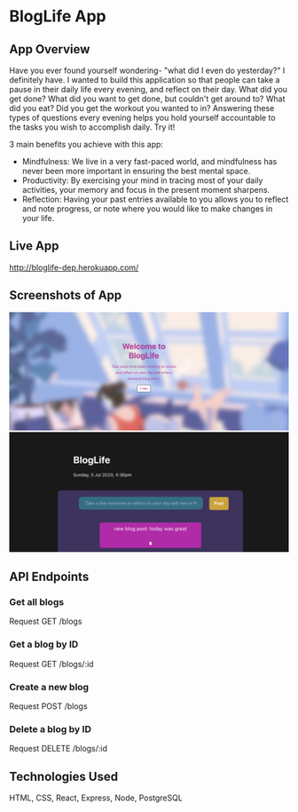 # BlogLife App

## App Overview
Have you ever found yourself wondering- "what did I even do yesterday?" I definitely have. I wanted to build this application so that people can take a pause in their daily life every evening, and reflect on their day. What did you get done? What did you want to get done, but couldn't get around to? What did you eat? Did you get the workout you wanted to in? Answering these types of questions every evening helps you hold yourself accountable to the tasks you wish to accomplish daily. Try it!

3 main benefits you achieve with this app: 
* Mindfulness: We live in a very fast-paced world, and mindfulness has never been more important in ensuring the best mental space.
* Productivity: By exercising your mind in tracing most of your daily activities, your memory and focus in the present moment sharpens.
* Reflection: Having your past entries available to you allows you to reflect and note progress, or note where you would like to make changes in your life.

## Live App
http://bloglife-dep.herokuapp.com/

## Screenshots of App
![Screenshot of Landing Page](./screenshots/ss-lp.png)
![Screenshot of App Page](./screenshots/ss-app.png)

## API Endpoints

### Get all blogs
Request
GET /blogs

### Get a blog by ID
Request
GET /blogs/:id

### Create a new blog
Request
POST /blogs

### Delete a blog by ID
Request
DELETE /blogs/:id

## Technologies Used
HTML, CSS, React, Express, Node, PostgreSQL
